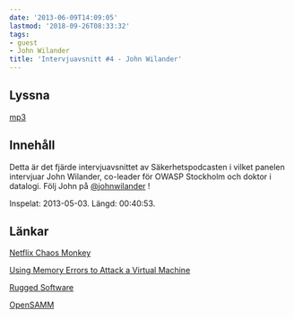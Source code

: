 ```yaml
---
date: '2013-06-09T14:09:05'
lastmod: '2018-09-26T08:33:32'
tags:
- guest
- John Wilander
title: 'Intervjuavsnitt #4 - John Wilander'
---
```

## Lyssna

[mp3](http://traffic.libsyn.com/sakerhetspodcasten/JohnWilander.mp3)

## Innehåll

Detta är det fjärde intervjuavsnittet av Säkerhetspodcasten i vilket panelen intervjuar John Wilander, co-leader för OWASP Stockholm och doktor i datalogi. Följ John på [@johnwilander](https://twitter.com/johnwilander) !

Inspelat: 2013-05-03. Längd: 00:40:53.

## Länkar

[Netflix Chaos Monkey](http://techblog.netflix.com/2011/07/netflix-simian-army.html)

[Using Memory Errors to Attack a Virtual Machine](http://www.cs.princeton.edu/~appel/papers/memerr.pdf)

[Rugged Software](https://www.ruggedsoftware.org/)

[OpenSAMM](http://www.opensamm.org/)



